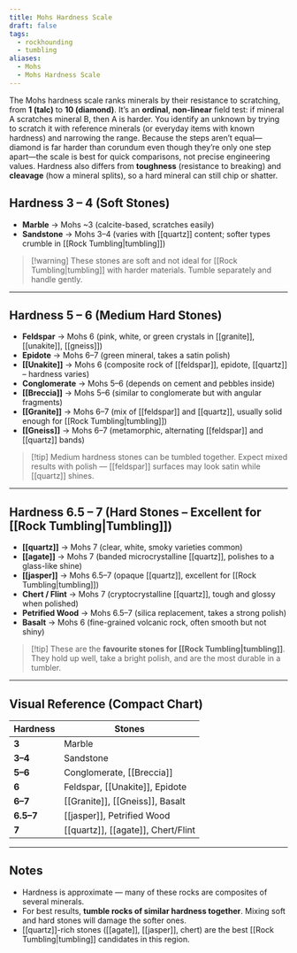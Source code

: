 ```yaml
---
title: Mohs Hardness Scale
draft: false
tags:
  - rockhounding
  - tumbling
aliases:
  - Mohs
  - Mohs Hardness Scale
---
```

The Mohs hardness scale ranks minerals by their resistance to scratching, from **1 (talc)** to **10 (diamond)**. It’s an **ordinal**, **non-linear** field test: if mineral A scratches mineral B, then A is harder. You identify an unknown by trying to scratch it with reference minerals (or everyday items with known hardness) and narrowing the range. Because the steps aren’t equal—diamond is far harder than corundum even though they’re only one step apart—the scale is best for quick comparisons, not precise engineering values. Hardness also differs from **toughness** (resistance to breaking) and **cleavage** (how a mineral splits), so a hard mineral can still chip or shatter.

## Hardness 3 – 4 (Soft Stones)
- **Marble** → Mohs ~3 (calcite-based, scratches easily)  
- **Sandstone** → Mohs 3–4 (varies with [[quartz]] content; softer types crumble in [[Rock Tumbling|tumbling]])  

> [!warning] These stones are soft and not ideal for [[Rock Tumbling|tumbling]] with harder materials. Tumble separately and handle gently.

---

## Hardness 5 – 6 (Medium Hard Stones)
- **Feldspar** → Mohs 6 (pink, white, or green crystals in [[granite]], [[unakite]], [[gneiss]])  
- **Epidote** → Mohs 6–7 (green mineral, takes a satin polish)  
- **[[Unakite]]** → Mohs 6 (composite rock of [[feldspar]], epidote, [[quartz]] – hardness varies)  
- **Conglomerate** → Mohs 5–6 (depends on cement and pebbles inside)  
- **[[Breccia]]** → Mohs 5–6 (similar to conglomerate but with angular fragments)  
- **[[Granite]]** → Mohs 6–7 (mix of [[feldspar]] and [[quartz]], usually solid enough for [[Rock Tumbling|tumbling]])  
- **[[Gneiss]]** → Mohs 6–7 (metamorphic, alternating [[feldspar]] and [[quartz]] bands)  

> [!tip] Medium hardness stones can be tumbled together. Expect mixed results with polish — [[feldspar]] surfaces may look satin while [[quartz]] shines.

---

## Hardness 6.5 – 7 (Hard Stones – Excellent for [[Rock Tumbling|Tumbling]])
- **[[quartz]]** → Mohs 7 (clear, white, smoky varieties common)  
- **[[agate]]** → Mohs 7 (banded microcrystalline [[quartz]], polishes to a glass-like shine)  
- **[[jasper]]** → Mohs 6.5–7 (opaque [[quartz]], excellent for [[Rock Tumbling|tumbling]])  
- **Chert / Flint** → Mohs 7 (cryptocrystalline [[quartz]], tough and glossy when polished)  
- **Petrified Wood** → Mohs 6.5–7 (silica replacement, takes a strong polish)  
- **Basalt** → Mohs 6 (fine-grained volcanic rock, often smooth but not shiny)  

> [!tip] These are the **favourite stones for [[Rock Tumbling|tumbling]]**. They hold up well, take a bright polish, and are the most durable in a tumbler.

---

## Visual Reference (Compact Chart)

| Hardness | Stones |
|----------|--------|
| **3** | Marble |
| **3–4** | Sandstone |
| **5–6** | Conglomerate, [[Breccia]] |
| **6** | Feldspar, [[Unakite]], Epidote |
| **6–7** | [[Granite]], [[Gneiss]], Basalt |
| **6.5–7** | [[jasper]], Petrified Wood |
| **7** | [[quartz]], [[agate]], Chert/Flint |

---

## Notes
- Hardness is approximate — many of these rocks are composites of several minerals.  
- For best results, **tumble rocks of similar hardness together**. Mixing soft and hard stones will damage the softer ones.  
- [[quartz]]-rich stones ([[agate]], [[jasper]], chert) are the best [[Rock Tumbling|tumbling]] candidates in this region.  
